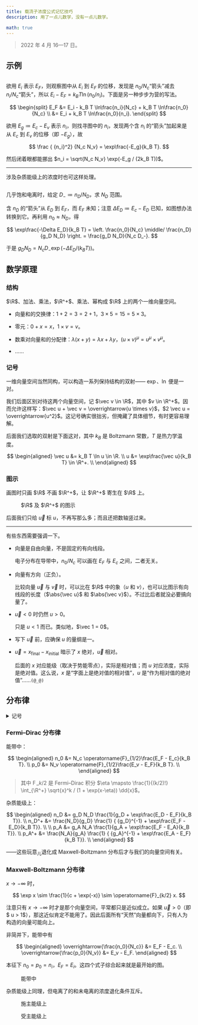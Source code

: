 ```yaml
---
title: 载流子浓度公式记忆技巧
description: 用了一点儿数学，没有一点儿数学。

math: true
---
```


> 2022 年 4 月 16—17 日。

## 示例

<figure>
    <img src="{{ '/assets/articles/carrier-concentration/basics.svg' | relative_url }}" alt=''>
</figure>

欲用 $E_i$ 表示 $E_F$，则观察图中从 $E_i$ 到 $E_F$ 的位移，发现是 $n_0 / N_c$“箭头”减去 $n_i / N_c$“箭头”，所以 $E_i - E_F = k_B T \ln(n_0 / n_i)$。下面是另一种步步为营的写法。

$$
\begin{split}
E_F
&= E_i - k_B T \ln\frac{n_i}{N_c} + k_B T \ln\frac{n_0}{N_c} \\
&= E_i + k_B T \ln\frac{n_0}{n_i}.
\end{split}
$$

欲用 $E_g \coloneqq E_c - E_v$ 表示 $n_i$，则找寻图中的 $n_i$，发现两个含 $n_i$ 的“箭头”加起来是从 $E_c$ 到 $E_v$ 的位移（即 $-E_g$），故

$$
\frac { {n_i}^2} {N_c N_v} = \exp\frac{-E_g}{k_B T}.
$$

然后闭着眼都能挪出 $n_i = \sqrt{N_c N_v} \exp(-E_g / (2k_B T))$。

---

涉及杂质能级上的浓度时也可这样处理。

<figure>
    <img src="{{ '/assets/articles/carrier-concentration/saturated.svg' | relative_url }}" alt=''>
</figure>

几乎饱和电离时，给定 $D_- \coloneqq n_D / N_D$，求 $N_D$ 范围。

含 $n_D$ 的“箭头”从 $E_D$ 到 $E_F$，而 $E_F$ 未知；注意 $\Delta E_D \coloneqq E_c - E_D$ 已知，如图想办法转换到它。再利用 $n_0 \approx N_D$，得

$$
\exp\frac{-\Delta E_D}{k_B T}
= \left. \frac{n_0}{N_c} \middle/ \frac{n_D}{g_D N_D} \right.
= \frac{g_D N_D}{N_c D_-}.
$$

于是 $g_D N_D = N_c D_- \exp(-\Delta E_D / (k_B T))$。

## 数学原理

### 结构

$\R$、加法、乘法，$\R^+$、乘法、幂构成 $\R$ 上的两个一维向量空间。

-   向量和的交换律：$1 + 2 = 3 = 2 + 1$，$3 \times 5 = 15 = 5 \times 3$。

-   零元：$0 + x = x$，$1 \times v = v$。

-   数乘对向量和的分配律：$\lambda(x + y) = \lambda x + \lambda y$，$(u \times v)^\mu = u^\mu \times v^\mu$。

-   ……

### 记号

一维向量空间当然同构，可以构造一系列保持结构的双射—— $\exp$、$\ln$ 便是一对。

我们后面区别对待这两个向量空间，记 $\vec v \in \R$，其中 $v \in \R^+$。因而允许这样写：$\vec u + \vec v = \overrightarrow{u \times v}$，$2 \vec u = \overrightarrow{u^2}$。这记号确实很拙劣，但掩藏了具体细节，有时更容易理解。

后面我们选取的双射是下面这对，其中 $k_B$ 是 Boltzmann 常数，$T$ 是热力学温度。

$$
\begin{aligned}
\vec u &= k_B T \ln u \in \R. \\
u &= \exp\frac{\vec u}{k_B T} \in \R^+. \\
\end{aligned}
$$

### 图示

画图时只画 $\R$ 不画 $\R^+$，让 $\R^+$ 寄生在 $\R$ 上。

<figure>
    <img src="{{ '/assets/articles/carrier-concentration/vector.svg' | relative_url }}" alt=''>
    <figcaption>$\R$ 及 $\R^+$ 的图示</figcaption>
</figure>

后面我们只给 $\vec u$ 标 $u$，不再写那么多；而且还把数轴竖过来。

---

有些东西需要强调一下。

-   向量是自由向量，不是固定的有向线段。

    电子分布在导带中，$n_0 / N_c$ 可以画在 $E_F$ 与 $E_c$ 之间，二者无关。

-   向量有方向（正负）。

    比较向量 $\vec u$ 与 $\vec v$ 时，可以比在 $\R$ 中的象（$u$ 和 $v$），也可以比图示有向线段的长度（$\abs{\vec u}$ 和 $\abs{\vec v}$）。不过比后者就没必要搞向量了。

-   $\vec u < 0$ 时仍然 $u > 0$。

    只是 $u < 1$ 而已。类似地，$\vec 1 = 0$。

-   写下 $\vec u$ 前，应确保 $u$ 的量纲是一。

-   $\vec u = x_\text{final} - x_\text{initial}$ 暗示了 $x$ 绝对，$\vec u$ 相对。

    后面的 $x$ 对应能级（取决于势能零点），实际是相对值；而 $u$ 对应浓度，实际是绝对值。这么说，$x$ 是“字面上是绝对值的相对值”，$u$ 是“作为相对值的绝对值”……`(@_@)`

## 分布律

<details markdown='1'>
<summary>记号</summary>

-   浓度（体数密度）

    -   $n_0$：电子。（negative，$0$ 指热平衡）
    -   $p_0$：空穴。（positive）
    -   $n_i$：本征（intrinsic）下的电子（或空穴）。
    -   $N_D$：施主（donor）。
    -   $N_A$：受主（acceptor）。
    -   $n_D$：施主能级上的电子。
    -   $p_A$：受主能级上的空穴。
    -   $n_D^+$：电离施主。
    -   $p_A^-$：电离受主。

-   能级

    -   $E_c$：导带（conduction）底。
    -   $E_v$：价带（valence）顶。
    -   $E_F$：Fermi（能级）。
    -   $E_i$：本征下的 $E_F$。
    -   $E_D$：施主。
    -   $E_A$：受主。

-   有效状态密度

    -   $N_c$：导带（底）。
    -   $N_v$：价带（顶）。

-   简并因子

    -   $g_D$：施主。
    -   $g_A$：受主。

</details>

### Fermi–Dirac 分布律

能带中：

$$
\begin{aligned}
n_0 &=  N_c \operatorname{F}_{1/2}\frac{E_F - E_c}{k_B T}. \\
p_0 &=  N_v \operatorname{F}_{1/2}\frac{E_v - E_F}{k_B T}. \\
\end{aligned}
$$

> 其中 $\operatorname{F}\_{k/2}$ 是 Fermi–Dirac 积分 $\eta \mapsto \frac{1}{(k/2)!} \int_{\R^+} \sqrt{x}^k / (1 + \exp(x-\eta)) \dd{x}$。

杂质能级上：

$$
\begin{aligned}
n_D &= g_D N_D \frac{1}{g_D + \exp\frac{E_D - E_F}{k_B T}}. \\
n_D^+ &= \frac{N_D}{g_D} \frac{1} { {g_D}^{-1} + \exp\frac{E_F - E_D}{k_B T}}. \\
\\
p_A &= g_A N_A \frac{1}{g_A + \exp\frac{E_F - E_A}{k_B T}}. \\
p_A^+ &= \frac{N_A}{g_A} \frac{1} { {g_A}^{-1} + \exp\frac{E_A - E_F}{k_B T}}. \\
\end{aligned}
$$

——这些玩意<sub>儿</sub>退化成 Maxwell-Boltzmann 分布后才与我们的向量空间有关。

### Maxwell-Boltzmann 分布律

$x \to -\infty$ 时，

$$
\exp x
\sim \frac{1}{c + \exp(-x)}
\sim \operatorname{F}_{k/2} x.
$$

注意只有 $x \to -\infty$ 时才是那个向量空间，平常都只是近似成立。如果 $\vec u > 0$（即 $ u > 1$），那这近似肯定不能用了。因此后面所有“天然”向量都向下，只有人为构造的向量可能向上。

非简并下，能带中有

$$
\begin{aligned}
\overrightarrow{\frac{n_0}{N_c}} &= E_F - E_c. \\
\overrightarrow{\frac{p_0}{N_v}} &= E_v - E_F.
\end{aligned}
$$

本征下 $n_0 = p_0 = n_i$，$E_F = E_i$。这四个式子综合起来就是最开始的图。

<figure>
    <img src="{{ '/assets/articles/carrier-concentration/basics.svg' | relative_url }}" alt=''>
    <figcaption>能带中</figcaption>
</figure>

杂质能级上同理，但电离了的和未电离的浓度退化条件互斥。

<figure>
    <img src="{{ '/assets/articles/carrier-concentration/n-trap.svg' | relative_url }}" alt=''>
    <figcaption>施主能级上</figcaption>
</figure>

<figure>
    <img src="{{ '/assets/articles/carrier-concentration/p-trap.svg' | relative_url }}" alt=''>
    <figcaption>受主能级上</figcaption>
</figure>
